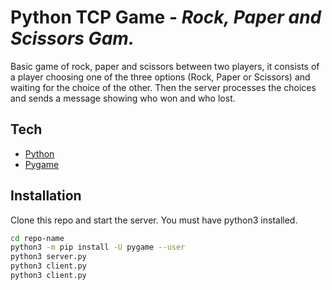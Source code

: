 # Python TCP Game - _Rock, Paper and Scissors Gam._

Basic game of rock, paper and scissors between two players, it consists of a player choosing one of the three options (Rock, Paper or Scissors) and waiting for the choice of the other. Then the server processes the choices and sends a message showing who won and who lost.

## Tech

- [Python] 
- [Pygame] 



## Installation

Clone this repo and start the server. You must have python3 installed. 

```sh
cd repo-name
python3 -m pip install -U pygame --user
python3 server.py
python3 client.py
python3 client.py

```

   [Python]: <https://www.python.org/downloads/>
   [Pygame]: <https://www.pygame.org/wiki/GettingStarted>



